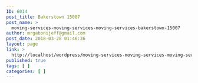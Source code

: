 ```yaml
---
ID: 6014
post_title: Bakerstown 15007
post_name: >
  moving-services-moving-services-moving-services-bakerstown-15007
author: mrgabonijeff@gmail.com
post_date: 2018-03-28 01:46:36
layout: page
link: >
  http://localhost/wordpress/moving-services-moving-services-moving-services-bakerstown-15007/
published: true
tags: [ ]
categories: [ ]
---
```

